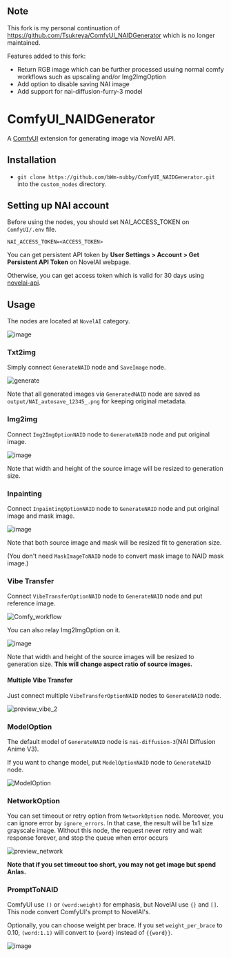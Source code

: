 ## Note
This fork is my personal continuation of https://github.com/Tsukreya/ComfyUI_NAIDGenerator which is no longer maintained.

Features added to this fork:
* Return RGB image which can be further processed usuing normal comfy workflows such as upscaling and/or Img2ImgOption
* Add option to disable saving NAI image
* Add support for nai-diffusion-furry-3 model

# ComfyUI_NAIDGenerator
A [ComfyUI](https://github.com/comfyanonymous/ComfyUI) extension for generating image via NovelAI API.

## Installation
- `git clone https://github.com/bWm-nubby/ComfyUI_NAIDGenerator.git` into the `custom_nodes` directory.

## Setting up NAI account
Before using the nodes, you should set NAI_ACCESS_TOKEN on `ComfyUI/.env` file.
```
NAI_ACCESS_TOKEN=<ACCESS_TOKEN>
```

You can get persistent API token by **User Settings > Account > Get Persistent API Token** on NovelAI webpage.

Otherwise, you can get access token which is valid for 30 days using [novelai-api](https://github.com/Aedial/novelai-api).

## Usage
The nodes are located at `NovelAI` category.

![image](https://github.com/bedovyy/ComfyUI_NAIDGenerator/assets/137917911/8ab1ecc0-2ba8-4e38-8810-727e50a20923)

### Txt2img
Simply connect `GenerateNAID` node and `SaveImage` node.

![generate](https://github.com/bedovyy/ComfyUI_NAIDGenerator/assets/137917911/1328896d-7d4b-4d47-8ec2-d1c4e8e2561c)

Note that all generated images via `GeneratedNAID` node are saved as `output/NAI_autosave_12345_.png` for keeping original metadata.

### Img2img

Connect `Img2ImgOptionNAID` node to `GenerateNAID` node and put original image.

![image](https://github.com/bedovyy/ComfyUI_NAIDGenerator/assets/137917911/15ff8961-4f6b-4f23-86bf-34b86ace45c0)

Note that width and height of the source image will be resized to generation size.

### Inpainting

Connect `InpaintingOptionNAID` node to `GenerateNAID` node and put original image and mask image.

![image](https://github.com/bedovyy/ComfyUI_NAIDGenerator/assets/137917911/5ed1ad77-b90e-46be-8c37-9a5ee0935a3d)

Note that both source image and mask will be resized fit to generation size.

(You don't need `MaskImageToNAID` node to convert mask image to NAID mask image.)

### Vibe Transfer

Connect `VibeTransferOptionNAID` node to `GenerateNAID` node and put reference image.

![Comfy_workflow](https://github.com/bedovyy/ComfyUI_NAIDGenerator/assets/137917911/8c6c1c2e-f29d-42a1-b615-439155cb3164)

You can also relay Img2ImgOption on it.

![image](https://github.com/bedovyy/ComfyUI_NAIDGenerator/assets/137917911/acf0496c-8c7c-48f4-9530-18e6a23669d5)

Note that width and height of the source images will be resized to generation size. **This will change aspect ratio of source images.**

#### Multiple Vibe Transfer

Just connect multiple `VibeTransferOptionNAID` nodes to `GenerateNAID` node.

![preview_vibe_2](https://github.com/user-attachments/assets/2d56c0f7-bcd5-48ff-b436-012ea43604fe)

### ModelOption

The default model of `GenerateNAID` node is `nai-diffusion-3`(NAI Diffusion Anime V3).

If you want to change model, put `ModelOptionNAID` node to `GenerateNAID` node.

![ModelOption](https://github.com/bedovyy/ComfyUI_NAIDGenerator/assets/137917911/0b484edb-bcb5-428a-b2af-1372a9d7a34f)

### NetworkOption

You can set timeout or retry option from `NetworkOption` node.
Moreover, you can ignore error by `ignore_errors`. In that case, the result will be 1x1 size grayscale image.
Without this node, the request never retry and wait response forever, and stop the queue when error occurs

![preview_network](https://github.com/user-attachments/assets/d82b0ff2-c57c-4870-9024-8d78261a8fea)

**Note that if you set timeout too short, you may not get image but spend Anlas.** 

### PromptToNAID

ComfyUI use `()` or `(word:weight)` for emphasis, but NovelAI use `{}` and `[]`. This node convert ComfyUI's prompt to NovelAI's.

Optionally, you can choose weight per brace. If you set `weight_per_brace` to 0.10, `(word:1.1)` will convert to `{word}` instead of `{{word}}`.

![image](https://github.com/bedovyy/ComfyUI_NAIDGenerator/assets/137917911/25c48350-7268-4d6f-81fe-9eb080fc6e5a)


